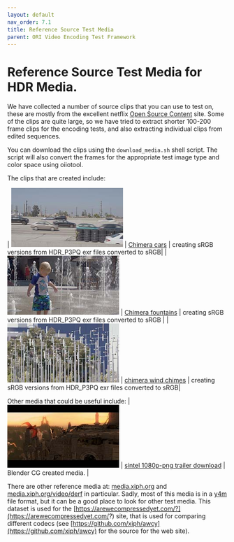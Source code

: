 ```yaml
---
layout: default
nav_order: 7.1
title: Reference Source Test Media
parent: ORI Video Encoding Test Framework
---
```


# Reference Source Test Media for HDR Media.

We have collected a number of source clips that you can use to test on, these are mostly from the excellent netflix [Open Source Content](https://opencontent.netflix.com/) site. Some of the clips are quite large, so we have tried to extract shorter 100-200 frame clips for the encoding tests, and also extracting individual clips from edited sequences.

You can download the clips using the `download_media.sh` shell script. The script will also convert the frames for the appropriate test image type and color space using oiiotool.

The clips that are created include:

| ![chimera_cars](thumbnails/chimera_cars_srgb.02516.jpg) | [Chimera cars](https://opencontent.netflix.com/#h.nv6npqncwttv) | creating sRGB versions from HDR_P3PQ exr files converted to sRGB|
| ![chimera fountain](thumbnails/chimera_fountains_srgb.05439.jpg) | [Chimera fountains](https://opencontent.netflix.com/#h.nv6npqncwttv) | creating sRGB versions from HDR_P3PQ exr files converted to sRGB |
| ![chimera wind](thumbnails/chimera_wind_srgb.01126.jpg) | [chimera wind chimes](https://opencontent.netflix.com/#h.nv6npqncwttv) | creating sRGB versions from HDR_P3PQ exr files converted to sRGB|


Other media that could be useful include:
| ![sintel trailer](thumbnails/sintel_trailer_2k_0591.jpg) | [sintel 1080p-png trailer download](https://s3.amazonaws.com/senkorasic.com/test-media/video/sintel/source/Sintel-trailer-1080p-png.zip) | Blender CG created media. |


There are other reference media at: [media.xiph.org](http://media.xiph.org/) and [media.xiph.org/video/derf](http://media.xiph.org/video/derf) in particular. Sadly, most of this media is in a [y4m](https://wiki.multimedia.cx/index.php/YUV4MPEG2) file format, but it can be a good place to look for other test media. This dataset is used for the [https://arewecompressedyet.com/?](https://arewecompressedyet.com/?) site, that is used for comparing different codecs (see [https://github.com/xiph/awcy](https://github.com/xiph/awcy) for the source for the web site).